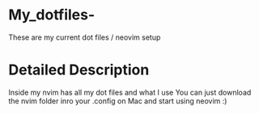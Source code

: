 # My_dotfiles-
These are my current dot files / neovim setup

# Detailed Description
Inside my nvim has all my dot files and what I use You can just download the nvim folder inro your .config on Mac and start using neovim :)

